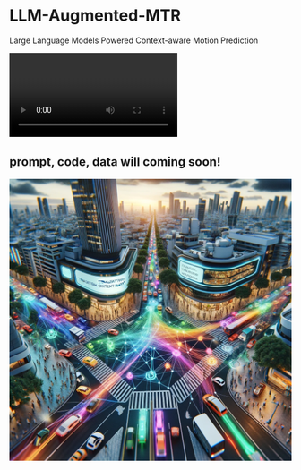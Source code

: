# LLM-Augmented-MTR
Large Language Models Powered Context-aware Motion Prediction

<video src=".//video//llm-augmented-motion-prediction.mp4"></video>

## prompt, code, data will coming soon!

![](./fig/cover-gen-by-GPT.png)